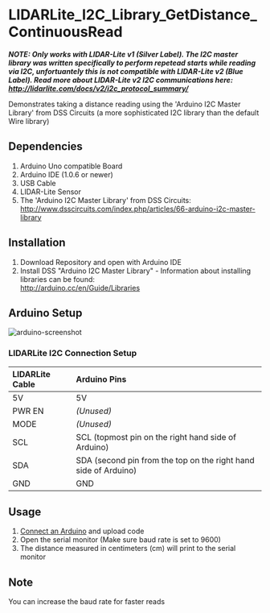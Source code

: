 LIDARLite_I2C_Library_GetDistance_ContinuousRead
========================================

***NOTE: Only works with LIDAR-Lite v1 (Silver Label). The I2C master library was written specifically to perform repetead starts while reading via I2C, unfortuantely this is not compatible with LIDAR-Lite v2 (Blue Label). Read more about LIDAR-Lite v2 I2C communications here: http://lidarlite.com/docs/v2/i2c_protocol_summary/***

Demonstrates taking a distance reading using the 'Arduino I2C Master Library' from DSS Circuits (a more sophisticated I2C library than the default Wire library)

## Dependencies
1. Arduino Uno compatible Board
2. Arduino IDE (1.0.6 or newer)
3. USB Cable
4. LIDAR-Lite Sensor
5. The 'Arduino I2C Master Library' from DSS Circuits: http://www.dsscircuits.com/index.php/articles/66-arduino-i2c-master-library

## Installation
1. Download Repository and open with Arduino IDE
2. Install DSS "Arduino I2C Master Library" - Information about installing libraries can be found:  
http://arduino.cc/en/Guide/Libraries

## Arduino Setup

![arduino-screenshot](http://pulsedlight3d.net/assets.pl3d/arduino-setup.png)

### LIDARLite I2C Connection Setup
LIDARLite Cable | Arduino Pins
:---|:---
5V | 5V
PWR EN | _(Unused)_
MODE | _(Unused)_
SCL | SCL (topmost pin on the right hand side of Arduino)
SDA | SDA (second pin from the top on the right hand side of Arduino)
GND | GND

## Usage

1. [Connect an Arduino](#arduino-setup) and upload code
2. Open the serial monitor (Make sure baud rate is set to 9600)
3. The distance measured in centimeters (cm) will print to the serial monitor

## Note
You can increase the baud rate for faster reads
